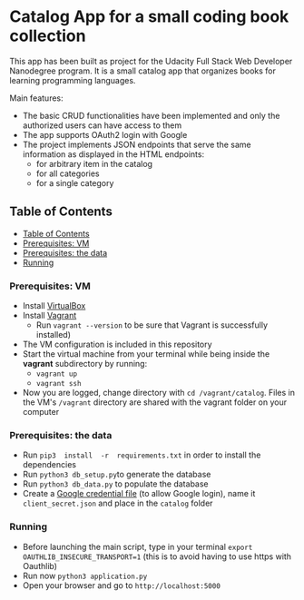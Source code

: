 # Catalog App for a small coding book collection
This app has been built as project for the Udacity Full Stack Web Developer Nanodegree program.
It is a small catalog app that organizes books for learning programming languages.

Main features:
* The basic CRUD functionalities have been implemented and only the authorized users can have access to them
* The app supports OAuth2 login with Google
* The project implements JSON endpoints that serve the same information as displayed in the HTML endpoints:
    * for arbitrary item in the catalog
    * for all categories
    * for a single category

## Table of Contents

- [Table of Contents](#table-of-contents)
- [Prerequisites: VM](#prerequisites-VM)
- [Prerequisites: the data](#prerequisites-the-data)
- [Running](#running)


### Prerequisites: VM

* Install [VirtualBox](https://www.virtualbox.org/wiki/Download_Old_Builds_5_1)
* Install [Vagrant](https://www.vagrantup.com/downloads.html)
	* Run `vagrant --version` to be sure that Vagrant is successfully installed)
* The VM configuration is included in this repository
* Start the virtual machine from your terminal while being inside the **vagrant** subdirectory by running:
	* `vagrant up`
	* `vagrant ssh`
* Now you are logged, change directory with `cd /vagrant/catalog`. Files in the VM's `/vagrant` directory are shared with the vagrant folder on your computer

### Prerequisites: the data

* Run `pip3  install  -r  requirements.txt` in order to install the dependencies
* Run `python3 db_setup.py`to generate the database
* Run  `python3 db_data.py` to populate the database
* Create a [Google credential file](https://console.cloud.google.com/projectselector2/home/dashboard) (to allow Google login), name it `client_secret.json` and place in the `catalog` folder

### Running

* Before launching the main script, type in your terminal `export OAUTHLIB_INSECURE_TRANSPORT=1` (this is to avoid having to use https with Oauthlib)
* Run now `python3 application.py`
* Open your browser and go to `http://localhost:5000`
